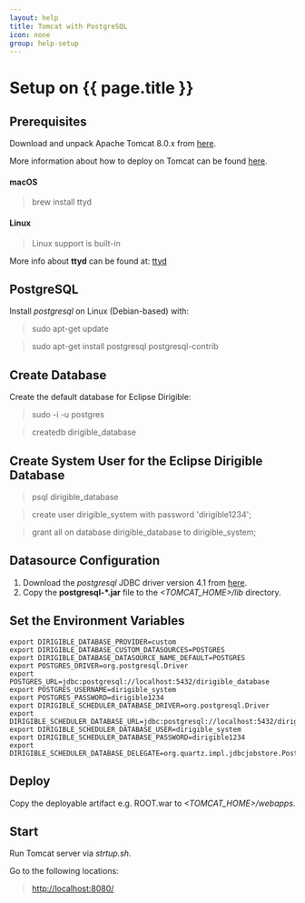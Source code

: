 ```yaml
---
layout: help
title: Tomcat with PostgreSQL
icon: none
group: help-setup
---
```


Setup on {{ page.title }}
===


Prerequisites
---

Download and unpack Apache Tomcat 8.0.x from [here](http://tomcat.apache.org/download-80.cgi).

More information about how to deploy on Tomcat can be found [here](http://tomcat.apache.org/tomcat-8.0-doc/appdev/deployment.html).

#### macOS

> brew install ttyd

#### Linux

> Linux support is built-in

More info about **ttyd** can be found at: [ttyd](https://github.com/tsl0922/ttyd)

PostgreSQL
---

Install *postgresql* on Linux (Debian-based) with:

> sudo apt-get update

> sudo apt-get install postgresql postgresql-contrib

Create Database
---

Create the default database for Eclipse Dirigible:

> sudo -i -u postgres

> createdb dirigible_database

Create System User for the Eclipse Dirigible Database
---

> psql dirigible_database

> create user dirigible_system with password 'dirigible1234';

> grant all on database dirigible_database to dirigible_system;

Datasource Configuration
---

1. Download the *postgresql* JDBC driver version 4.1 from [here](http://jdbc.postgresql.org/download.html).
2. Copy the **postgresql-*.jar** file to the *<TOMCAT_HOME>/lib* directory.

Set the Environment Variables
---

	export DIRIGIBLE_DATABASE_PROVIDER=custom
	export DIRIGIBLE_DATABASE_CUSTOM_DATASOURCES=POSTGRES
	export DIRIGIBLE_DATABASE_DATASOURCE_NAME_DEFAULT=POSTGRES
	export POSTGRES_DRIVER=org.postgresql.Driver
	export POSTGRES_URL=jdbc:postgresql://localhost:5432/dirigible_database
	export POSTGRES_USERNAME=dirigible_system
	export POSTGRES_PASSWORD=dirigible1234
	export DIRIGIBLE_SCHEDULER_DATABASE_DRIVER=org.postgresql.Driver
	export DIRIGIBLE_SCHEDULER_DATABASE_URL=jdbc:postgresql://localhost:5432/dirigible_database
	export DIRIGIBLE_SCHEDULER_DATABASE_USER=dirigible_system
	export DIRIGIBLE_SCHEDULER_DATABASE_PASSWORD=dirigible1234
	export DIRIGIBLE_SCHEDULER_DATABASE_DELEGATE=org.quartz.impl.jdbcjobstore.PostgreSQLDelegate

Deploy
---

Copy the deployable artifact e.g. ROOT.war to *<TOMCAT_HOME>/webapps*.

Start
---

Run Tomcat server via *strtup.sh*. 

Go to the following locations: 

> [http://localhost:8080/](http://localhost:8080/)

